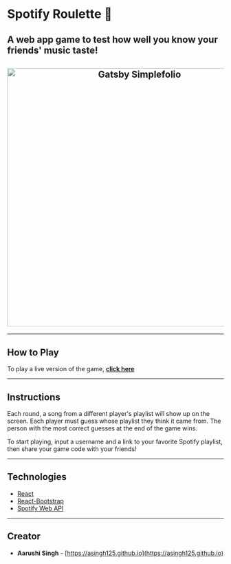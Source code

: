 
# Spotify Roulette 🎵

## A web app game to test how well you know your friends' music taste! 

<h2 align="center">
  <img src="https://github.com/cobidev/gatsby-simplefolio/blob/master/examples/example.gif" alt="Gatsby Simplefolio" width="600px" />
  <br>
</h2>

---
## How to Play

To play a live version of the game, **[click here](https://spotify-roulette.heroku.com/)**

---

## Instructions

Each round, a song from a different player's playlist will show up on the screen. Each player must guess whose playlist they think it came from. The person with the most correct guesses at the end of the game wins.

To start playing, input a username and a link to your favorite Spotify playlist, then share your game code with your friends! 

---

## Technologies

- [React](https://es.reactjs.org/)
- [React-Bootstrap](https://react-bootstrap.github.io/)
- [Spotify Web API](https://developer.spotify.com/documentation/web-api/)

---

## Creator

- **Aarushi Singh** - [https://asingh125.github.io](https://asingh125.github.io)
